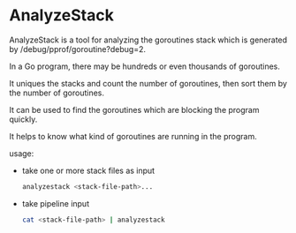 # AnalyzeStack

AnalyzeStack is a tool for analyzing the goroutines stack which is generated by /debug/pprof/goroutine?debug=2.

In a Go program, there may be hundreds or even thousands of goroutines.

It uniques the stacks and count the number of goroutines, then sort them by the number of goroutines.

It can be used to find the goroutines which are blocking the program quickly.

It helps to know what kind of goroutines are running in the program.

usage:

- take one or more stack files as input
    ```bash
    analyzestack <stack-file-path>...
    ```

- take pipeline input
    ```bash
    cat <stack-file-path> | analyzestack
    ```
